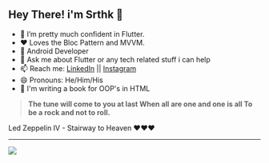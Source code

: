 ## Hey There! i'm Srthk  👋

- 🌱 I’m pretty much confident in Flutter.
- ♥️ Loves the Bloc Pattern and MVVM.
- 🤔 Android Developer
- 💬 Ask me about Flutter or any tech related stuff i can help
- 📫 Reach me: [LinkedIn](https://www.linkedin.com/in/srthk-pthk-7a673a170/) || [Instagram](https://www.instagram.com/mr_insomaniac/)
- 😄 Pronouns: He/Him/His
- 🤫 I'm writing a book for OOP's in HTML
> **The tune will come to you at last
When all are one and one is all
To be a rock and not to roll.** 

Led Zeppelin IV - Stairway to Heaven ♥️♥️♥️

 <hr>
<img src="https://github-readme-stats.vercel.app/api?username=srthkpthk&title_color=fff&text_color=9f9f9f&bg_color=151515">


